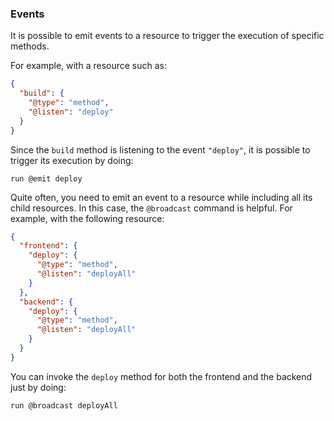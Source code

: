 ### Events

It is possible to emit events to a resource to trigger the execution of specific methods.

For example, with a resource such as:

```json
{
  "build": {
    "@type": "method",
    "@listen": "deploy"
  }
}
```

Since the `build` method is listening to the event `"deploy"`, it is possible to trigger its execution by doing:

```shell
run @emit deploy
```

Quite often, you need to emit an event to a resource while including all its child resources. In this case, the `@broadcast` command is helpful. For example, with the following resource:

```json
{
  "frontend": {
    "deploy": {
      "@type": "method",
      "@listen": "deployAll"
    }
  },
  "backend": {
    "deploy": {
      "@type": "method",
      "@listen": "deployAll"
    }
  }
}
```

You can invoke the `deploy` method for both the frontend and the backend just by doing:

```shell
run @broadcast deployAll
```
